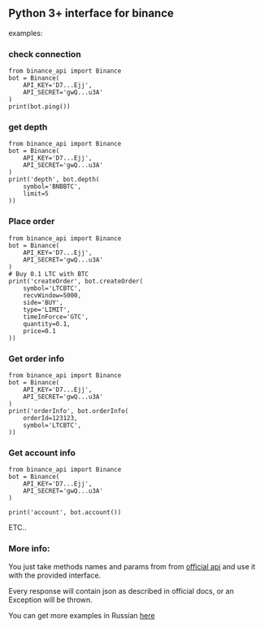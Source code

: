 ## Python 3+ interface for binance

examples:


### check connection 

```
from binance_api import Binance
bot = Binance(
    API_KEY='D7...Ejj',
    API_SECRET='gwQ...u3A'
)
print(bot.ping())
```

### get depth

```
from binance_api import Binance
bot = Binance(
    API_KEY='D7...Ejj',
    API_SECRET='gwQ...u3A'
)
print('depth', bot.depth(
    symbol='BNBBTC',
    limit=5
))
```

### Place order

```
from binance_api import Binance
bot = Binance(
    API_KEY='D7...Ejj',
    API_SECRET='gwQ...u3A'
)
# Buy 0.1 LTC with BTC
print('createOrder', bot.createOrder(
    symbol='LTCBTC',
    recvWindow=5000,
    side='BUY',
    type='LIMIT',
    timeInForce='GTC',
    quantity=0.1,
    price=0.1
))
```

### Get order info

```
from binance_api import Binance
bot = Binance(
    API_KEY='D7...Ejj',
    API_SECRET='gwQ...u3A'
)
print('orderInfo', bot.orderInfo(
    orderId=123123,
    symbol='LTCBTC',
))
```

### Get account info

```
from binance_api import Binance
bot = Binance(
    API_KEY='D7...Ejj',
    API_SECRET='gwQ...u3A'
)

print('account', bot.account())
```

ETC..

### More info:


You just take methods names and params from from [official api](https://github.com/binance-exchange/binance-official-api-docs/blob/master/rest-api.md) and use it with the provided interface.


Every response will contain json as described in official docs, or an Exception will be thrown.


You can get more examples in Russian [here](https://bablofil.ru/binance-api/)
